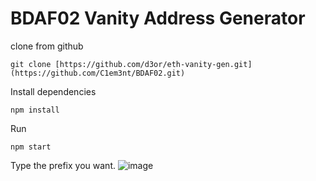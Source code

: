 # BDAF02 Vanity Address Generator

clone from github
``` 
git clone [https://github.com/d3or/eth-vanity-gen.git](https://github.com/C1em3nt/BDAF02.git)
```
Install dependencies

```
npm install
```

Run

```
npm start
```
Type the prefix you want.
![image](https://user-images.githubusercontent.com/87816657/223061419-9e9c9efe-c29b-40e2-a9ae-45786e9ee782.png)
